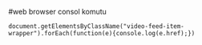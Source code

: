 #web browser consol komutu

```document.getElementsByClassName("video-feed-item-wrapper").forEach(function(e){console.log(e.href);})```
